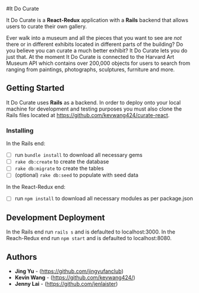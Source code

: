 #It Do Curate

It Do Curate is a **React-Redux** application with a **Rails** backend that allows users to curate their own gallery. 

Ever walk into a museum and all the pieces that you want to see are *not* there or in different exhibits located in different parts of the building? Do you believe you can curate a much better exhibit? It Do Curate lets you do just that.
At the moment It Do Curate is connected to the Harvard Art Museum API which contains over 200,000 objects for users to search from ranging from paintings, photographs, sculptures, furniture and more. 

## Getting Started

It Do Curate uses **Rails** as a backend. In order to deploy onto your local machine for development and testing purposes you must also clone the Rails files located at https://github.com/kevwang424/curate-react. 

### Installing

In the Rails end:
- [ ] run `bundle install` to download all necessary gems
- [ ] `rake db:create` to create the database
- [ ] `rake db:migrate` to create the tables
- [ ] (optional) `rake db:seed` to populate with seed data

In the React-Redux end:
- [ ] run `npm install` to download all necessary modules as per package.json

## Development Deployment

In the Rails end run `rails s` and is defaulted to localhost:3000.
In the Reach-Redux end run `npm start` and is defaulted to localhost:8080.

## Authors

* **Jing Yu** - (https://github.com/jingyufanclub)
* **Kevin Wang** - (https://github.com/kevwang424/)
* **Jenny Lai** - (https://github.com/jenlaister)

